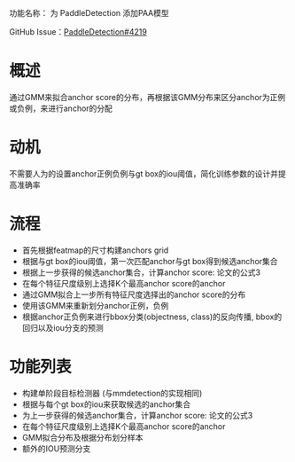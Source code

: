 功能名称： 为 PaddleDetection 添加PAA模型

GitHub Issue：[PaddleDetection#4219](https://github.com/PaddlePaddle/PaddleDetection/issues/4219)

# 概述
通过GMM来拟合anchor score的分布，再根据该GMM分布来区分anchor为正例或负例，来进行anchor的分配

# 动机
不需要人为的设置anchor正例负例与gt box的iou阈值，简化训练参数的设计并提高准确率

# 流程

- 首先根据featmap的尺寸构建anchors grid
- 根据与gt box的iou阈值，第一次匹配anchor与gt box得到候选anchor集合
- 根据上一步获得的候选anchor集合，计算anchor score: 论文的公式3
- 在每个特征尺度级别上选择K个最高anchor score的anchor
- 通过GMM拟合上一步所有特征尺度选择出的anchor score的分布
- 使用该GMM来重新划分anchor正例，负例
- 根据anchor正负例来进行bbox分类(objectness, class)的反向传播, bbox的回归以及iou分支的预测

# 功能列表

- 构建单阶段目标检测器 (与mmdetection的实现相同)
- 根据与每个gt box的iou来获取候选的anchor集合
- 为上一步获得的候选anchor集合，计算anchor score: 论文的公式3
- 在每个特征尺度级别上选择K个最高anchor score的anchor
- GMM拟合分布及根据分布划分样本
- 额外的IOU预测分支